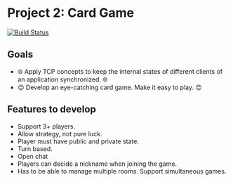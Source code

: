 # Project 2: Card Game 
[![Build Status](https://img.shields.io/badge/Python-FFD43B?style=for-the-badge&logo=python&logoColor=darkgreen)](https://travis-ci.org/joemccann/dillinger)

## Goals
- 🌐 Apply TCP concepts to keep the internal states of different clients of an application synchronized. 🌐
- 😊 Develop an eye-catching card game. Make it easy to play. 😊

## Features to develop

- Support 3+ players.
- Allow strategy, not pure luck.
- Player must have public and private state.
- Turn based.
- Open chat
- Players can decide a nickname when joining the game.
- Has to be able to manage multiple rooms. Support simultaneous games.
